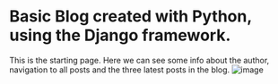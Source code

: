 # Basic Blog created with Python, using the Django framework.

This is the starting page. Here we can see some info about the author, navigation to all posts and the three latest posts in the blog.
![image](https://user-images.githubusercontent.com/103630456/214596231-af4704b6-e3e0-4fe2-a086-9fcd96d31c84.png)
